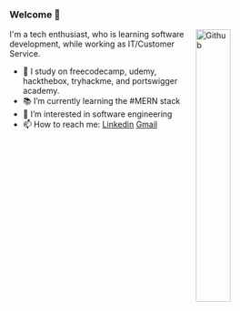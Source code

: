 ### Welcome 👋

<img width="35%" align="right" alt="Github" src="https://user-images.githubusercontent.com/48678280/88862734-4903af80-d201-11ea-968b-9c939d88a37c.gif" />

I'm a tech enthusiast, who is learning software development, while working as IT/Customer Service. 

- 🔭 I study on freecodecamp, udemy, hackthebox, tryhackme, and portswigger academy.
- 📚 I’m currently learning the #MERN stack
- 👯 I’m interested in software engineering
- 📫 How to reach me: [Linkedin](https://www.linkedin.com/in/robert-head-0x0/) [Gmail](mailto:rhead105@gmail.com)
